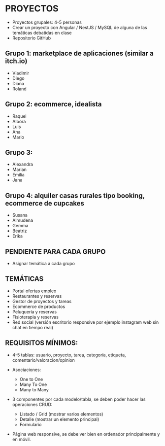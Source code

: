 

# PROYECTOS

* Proyectos grupales: 4-5 personas
* Crear un proyecto con Angular / NestJS / MySQL de alguna de las temáticas debatidas en clase
* Repositorio GitHub


## Grupo 1: marketplace de aplicaciones (similar a itch.io)

* Vladimir
* Diego
* Diana
* Roland

## Grupo 2: ecommerce, idealista

* Raquel
* Albora
* Luis
* Ana
* Mario

## Grupo 3:

* Alexandra
* Marian
* Emilia
* Jana

## Grupo 4: alquiler casas rurales tipo booking, ecommerce de cupcakes

* Susana
* Almudena
* Gemma
* Beatriz
* Erika

## PENDIENTE PARA CADA GRUPO

* Asignar temática a cada grupo


## TEMÁTICAS

* Portal ofertas empleo
* Restaurantes y reservas
* Gestor de proyectos y tareas
* Ecommerce de productos
* Peluquería y reservas
* Fisioterapia y reservas
* Red social (versión escritorio responsive por ejemplo instagram web sin chat en tiempo real)

## REQUISITOS MÍNIMOS:

* 4-5 tablas: usuario, proyecto, tarea, categoría, etiqueta, comentario/valoracion/opinion
* Asociaciones:
    * One to One
    * Many To One
    * Many to Many
* 3 componentes por cada modelo/tabla, se deben poder hacer las operaciones CRUD:
    * Listado / Grid (mostrar varios elementos)
    * Detalle (mostrar un elemento principal)
    * Formulario

* Página web responsive, se debe ver bien en ordenador principalmente y en móvil.